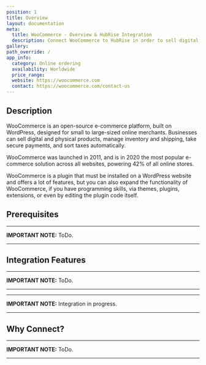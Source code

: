 ```yaml
---
position: 1
title: Overview
layout: documentation
meta:
  title: WooCommerce - Overview & HubRise Integration
  description: Connect WooCommerce to HubRise in order to sell digital and physical products, manage inventory and shipping, and take secure payments.
gallery:
path_override: /
app_info:
  category: Online ordering
  availability: Worldwide
  price_range:
  website: https://woocommerce.com
  contact: https://woocommerce.com/contact-us
---
```


## Description

WooCommerce is an open-source e-commerce platform, built on WordPress, designed for small to large-sized online merchants. Businesses can sell digital and physical products, manage inventory and shipping, take secure payments, and sort taxes automatically.

WooCommerce was launched in 2011, and is in 2020 the most popular e-commerce solution across all websites, powering 42% of all online stores.

WooCommerce is a plugin that must be installed on a WordPress website and offers a lot of features, but you can also expand the functionality of WooCommerce, if you have programming skills, via themes, plugins, extensions, or even by editing the plugin code itself.

## Prerequisites

---

**IMPORTANT NOTE:** ToDo.

---

## Integration Features

---

**IMPORTANT NOTE:** ToDo.

---

---

**IMPORTANT NOTE:** Integration in progress.

---

## Why Connect?

---

**IMPORTANT NOTE:** ToDo.

---
